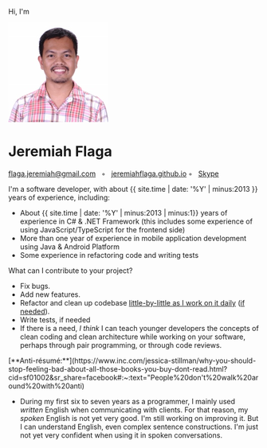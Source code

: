<div class="resume-section-content col-md-10" markdown="1">

<p class="lead mt-5">Hi, I'm </p>


<span class="d-none d-print-block float-right"><img class="img-fluid img-profile rounded-circle mx-auto mb-2" src="../../images/Jboy2017-Real-2(200x200).jpg" alt="" /></span>


<h1 class="mb-0">
    Jeremiah
    <span class="text-primary">Flaga</span>
</h1>


<div class="subheading mb-5">
    <a href="mailto:{{ site.email | encode_email }}">flaga.jeremiah@gmail.com</a> &nbsp; 
     ◦ &nbsp;
    <a href="/">jeremiahflaga.github.io</a> 
     ◦ &nbsp;
    <a href="skype:jboyflaga?chat">Skype</a>
</div>

<p class="lead" markdown="1">
    I'm a software developer,
    with about {{ site.time | date: '%Y' | minus:2013 }} years of experience, including:
</p>

- About {{ site.time | date: '%Y' | minus:2013 | minus:1}} years of experience in C# & .NET Framework (this includes some experience of using JavaScript/TypeScript for the frontend side)
- More than one year of experience in mobile application development using Java & Android Platform
- Some experience in refactoring code and writing tests

<p class="lead">What can I contribute to your project?</p>

- Fix bugs.
- Add new features.
- Refactor and clean up codebase [little-by-little as I work on it daily](https://medium.com/@kentbeck_7670/software-design-is-human-relationships-part-2-of-3-waiters-changers-and-sufficiency-4c0bb9a08d23) ([if needed](/2020/07/31/some-legacy-code-lessons-and-resources/)).
- Write tests, if needed
- If there is a need, _I think_ I can teach younger developers the concepts of clean coding and clean architecture while working on your software, perhaps through pair programming, or through code reviews. 



<p class="lead mt-5" markdown="1">
[**Anti-résumé:**](https://www.inc.com/jessica-stillman/why-you-should-stop-feeling-bad-about-all-those-books-you-buy-dont-read.html?cid=sf01002&sr_share=facebook#:~:text="People%20don't%20walk%20around%20with%20anti)
</p>


<!-- %2Dr%C3%A9sum%C3%A9s%20telling%20you%20what%20they%20have%20not%20studied%20or%20experienced 

> "People don't walk around with anti-résumés telling you what they have not studied or experienced (it's the job of their competitors to do that), but it would be nice if they did," Taleb claims.
-->

- During my first six to seven years as a programmer, I mainly used _written_ English when communicating with clients. For that reason, my _spoken_ English is not yet very good. I'm still working on improving it. But I can understand English, even complex sentence constructions. I'm just not yet very confident when using it in spoken conversations.



<div class="d-none d-print-block">
    <br /><br /><br /><br />
    <br /><br /><br /><br />
    <br /><br /><br /><br />
</div>


</div>
